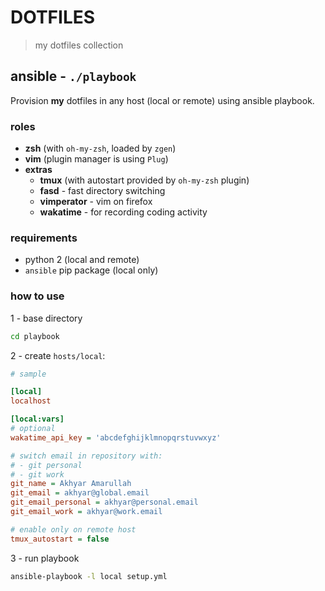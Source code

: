 # DOTFILES

> my dotfiles collection

## ansible - `./playbook`

Provision **my** dotfiles in any host (local or remote) using ansible playbook.

### roles

- **zsh** (with `oh-my-zsh`, loaded by `zgen`)
- **vim** (plugin manager is using `Plug`)
- **extras**
  - **tmux** (with autostart provided by `oh-my-zsh` plugin)
  - **fasd** - fast directory switching
  - **vimperator** - vim on firefox
  - **wakatime** - for recording coding activity

### requirements

- python 2 (local and remote)
- `ansible` pip package (local only)

### how to use

1 - base directory

```sh
cd playbook
```

2 - create `hosts/local`:

```ini
# sample

[local]
localhost

[local:vars]
# optional
wakatime_api_key = 'abcdefghijklmnopqrstuvwxyz'

# switch email in repository with:
# - git personal
# - git work
git_name = Akhyar Amarullah
git_email = akhyar@global.email
git_email_personal = akhyar@personal.email
git_email_work = akhyar@work.email

# enable only on remote host
tmux_autostart = false
```

3 - run playbook

```sh
ansible-playbook -l local setup.yml
```
